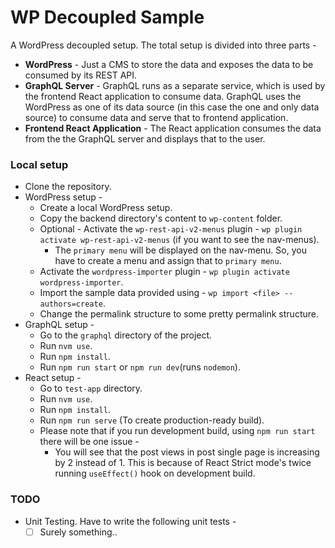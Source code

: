 # WP Decoupled Sample

A WordPress decoupled setup. The total setup is divided into three parts -
- **WordPress** - Just a CMS to store the data and exposes the data to be consumed by its REST API.
- **GraphQL Server** - GraphQL runs as a separate service, which is used by the frontend React application to consume data. GraphQL uses the WordPress as one of its data source (in this case the one and only data source) to consume data and serve that to frontend application.
- **Frontend React Application** - The React application consumes the data from the the GraphQL server and displays that to the user.

### Local setup

- Clone the repository.
- WordPress setup -
	- Create a local WordPress setup.
	- Copy the backend directory's content to `wp-content` folder.
	- Optional - Activate the `wp-rest-api-v2-menus` plugin - `wp plugin activate wp-rest-api-v2-menus`  (if you want to see the nav-menus).
	  - The `primary menu` will be displayed on the nav-menu. So, you have to create a menu and assign that to `primary menu`.
	- Activate the `wordpress-importer` plugin - `wp plugin activate wordpress-importer`.
	- Import the sample data provided using - `wp import <file> --authors=create`.
	- Change the permalink structure to some pretty permalink structure.
- GraphQL setup -
	- Go to the `graphql` directory of the project.
	- Run `nvm use`.
	- Run `npm install`.
	- Run `npm run start` or `npm run dev`(runs `nodemon`).
- React setup -
	- Go to `test-app` directory.
	- Run `nvm use`.
	- Run `npm install`.
	- Run `npm run serve` (To create production-ready build).
	- Please note that if you run development build, using `npm run start` there will be one issue -
	  - You will see that the post views in post single page is increasing by 2 instead of 1. This is because of React Strict mode's twice running `useEffect()` hook on development build.

### TODO

- Unit Testing. Have to write the following unit tests -
  - [ ] Surely something..
